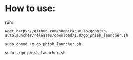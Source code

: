 # How to use:

run: 

`wget https://github.com/shanickcuello/gophish-autolauncher/releases/download/1.0/go_phish_launcher.sh`

`sudo chmod +x go_phish_launcher.sh`

`sudo ./go_phish_launcher.sh`

